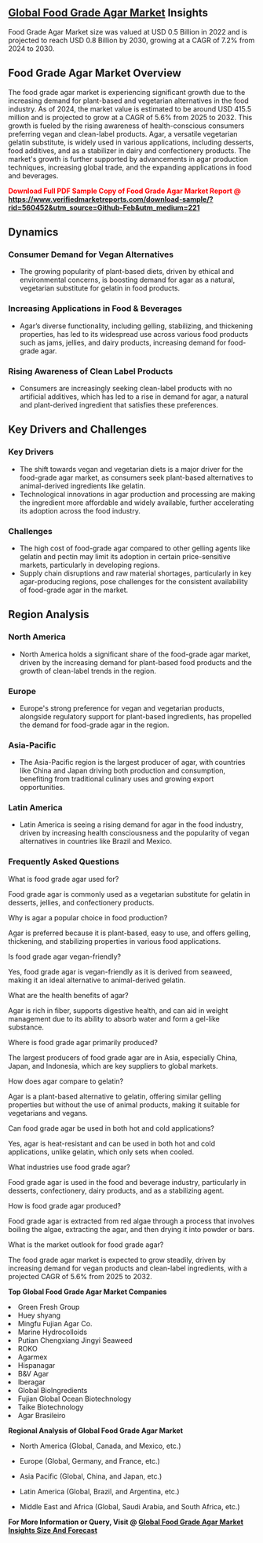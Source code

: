 <h2><a href="https://www.verifiedmarketreports.com/download-sample/?rid=560452&amp;utm_source=Github&amp;utm_medium=221" target="_blank">Global Food Grade Agar Market</a> Insights</h2><p>Food Grade Agar Market size was valued at USD 0.5 Billion in 2022 and is projected to reach USD 0.8 Billion by 2030, growing at a CAGR of 7.2% from 2024 to 2030.</p><p> <h2>Food Grade Agar Market Overview</h2> <p>The food grade agar market is experiencing significant growth due to the increasing demand for plant-based and vegetarian alternatives in the food industry. As of 2024, the market value is estimated to be around USD 415.5 million and is projected to grow at a CAGR of 5.6% from 2025 to 2032. This growth is fueled by the rising awareness of health-conscious consumers preferring vegan and clean-label products. Agar, a versatile vegetarian gelatin substitute, is widely used in various applications, including desserts, food additives, and as a stabilizer in dairy and confectionery products. The market's growth is further supported by advancements in agar production techniques, increasing global trade, and the expanding applications in food and beverages. <p><strong><p><span class=""><span style="color: #ff0000;"><strong>Download Full PDF Sample Copy of Food Grade Agar Market Report</strong> @ </span><a href="https://www.verifiedmarketreports.com/download-sample/?rid=560452&amp;utm_source=Github-Feb&amp;utm_medium=221" target="_blank">https://www.verifiedmarketreports.com/download-sample/?rid=560452&amp;utm_source=Github-Feb&amp;utm_medium=221</a></span></p></strong></p> <h2>Dynamics</h2> <h3>Consumer Demand for Vegan Alternatives</h3> <ul> <li>The growing popularity of plant-based diets, driven by ethical and environmental concerns, is boosting demand for agar as a natural, vegetarian substitute for gelatin in food products.</li> </ul> <h3>Increasing Applications in Food & Beverages</h3> <ul> <li>Agar’s diverse functionality, including gelling, stabilizing, and thickening properties, has led to its widespread use across various food products such as jams, jellies, and dairy products, increasing demand for food-grade agar.</li> </ul> <h3>Rising Awareness of Clean Label Products</h3> <ul> <li>Consumers are increasingly seeking clean-label products with no artificial additives, which has led to a rise in demand for agar, a natural and plant-derived ingredient that satisfies these preferences.</li> </ul> <h2>Key Drivers and Challenges</h2> <h3>Key Drivers</h3> <ul> <li>The shift towards vegan and vegetarian diets is a major driver for the food-grade agar market, as consumers seek plant-based alternatives to animal-derived ingredients like gelatin.</li> <li>Technological innovations in agar production and processing are making the ingredient more affordable and widely available, further accelerating its adoption across the food industry.</li> </ul> <h3>Challenges</h3> <ul> <li>The high cost of food-grade agar compared to other gelling agents like gelatin and pectin may limit its adoption in certain price-sensitive markets, particularly in developing regions.</li> <li>Supply chain disruptions and raw material shortages, particularly in key agar-producing regions, pose challenges for the consistent availability of food-grade agar in the market.</li> </ul> <h2>Region Analysis</h2> <h3>North America</h3> <ul> <li>North America holds a significant share of the food-grade agar market, driven by the increasing demand for plant-based food products and the growth of clean-label trends in the region.</li> </ul> <h3>Europe</h3> <ul> <li>Europe's strong preference for vegan and vegetarian products, alongside regulatory support for plant-based ingredients, has propelled the demand for food-grade agar in the region.</li> </ul> <h3>Asia-Pacific</h3> <ul> <li>The Asia-Pacific region is the largest producer of agar, with countries like China and Japan driving both production and consumption, benefiting from traditional culinary uses and growing export opportunities.</li> </ul> <h3>Latin America</h3> <ul> <li>Latin America is seeing a rising demand for agar in the food industry, driven by increasing health consciousness and the popularity of vegan alternatives in countries like Brazil and Mexico.</li> </ul> <h3>Frequently Asked Questions</h3> <p>What is food grade agar used for?</p> <p>Food grade agar is commonly used as a vegetarian substitute for gelatin in desserts, jellies, and confectionery products.</p> <p>Why is agar a popular choice in food production?</p> <p>Agar is preferred because it is plant-based, easy to use, and offers gelling, thickening, and stabilizing properties in various food applications.</p> <p>Is food grade agar vegan-friendly?</p> <p>Yes, food grade agar is vegan-friendly as it is derived from seaweed, making it an ideal alternative to animal-derived gelatin.</p> <p>What are the health benefits of agar?</p> <p>Agar is rich in fiber, supports digestive health, and can aid in weight management due to its ability to absorb water and form a gel-like substance.</p> <p>Where is food grade agar primarily produced?</p> <p>The largest producers of food grade agar are in Asia, especially China, Japan, and Indonesia, which are key suppliers to global markets.</p> <p>How does agar compare to gelatin?</p> <p>Agar is a plant-based alternative to gelatin, offering similar gelling properties but without the use of animal products, making it suitable for vegetarians and vegans.</p> <p>Can food grade agar be used in both hot and cold applications?</p> <p>Yes, agar is heat-resistant and can be used in both hot and cold applications, unlike gelatin, which only sets when cooled.</p> <p>What industries use food grade agar?</p> <p>Food grade agar is used in the food and beverage industry, particularly in desserts, confectionery, dairy products, and as a stabilizing agent.</p> <p>How is food grade agar produced?</p> <p>Food grade agar is extracted from red algae through a process that involves boiling the algae, extracting the agar, and then drying it into powder or bars.</p> <p>What is the market outlook for food grade agar?</p> <p>The food grade agar market is expected to grow steadily, driven by increasing demand for vegan products and clean-label ingredients, with a projected CAGR of 5.6% from 2025 to 2032.</p> </p><p><strong>Top Global Food Grade Agar Market Companies</strong></p><div data-test-id=""><p><li>Green Fresh Group</li><li> Huey shyang</li><li> Mingfu Fujian Agar Co.</li><li> Marine Hydrocolloids</li><li> Putian Chengxiang Jingyi Seaweed</li><li> ROKO</li><li> Agarmex</li><li> Hispanagar</li><li> B&V Agar</li><li> Iberagar</li><li> Global BioIngredients</li><li> Fujian Global Ocean Biotechnology</li><li> Taike Biotechnology</li><li> Agar Brasileiro</li></p><div><strong>Regional Analysis of&nbsp;Global Food Grade Agar Market</strong></div><ul><li dir="ltr"><p dir="ltr">North America&nbsp;(Global, Canada, and Mexico, etc.)</p></li><li dir="ltr"><p dir="ltr">Europe (Global, Germany, and France, etc.)</p></li><li dir="ltr"><p dir="ltr">Asia Pacific&nbsp;(Global, China, and Japan, etc.)</p></li><li dir="ltr"><p dir="ltr">Latin America&nbsp;(Global, Brazil, and Argentina, etc.)</p></li><li dir="ltr">Middle East and Africa&nbsp;(Global, Saudi Arabia, and South Africa, etc.)</li></ul><p><strong>For More Information or Query, Visit @&nbsp;</strong><strong><a href="https://www.verifiedmarketreports.com/product/food-grade-agar-market/?utm_source=Github&amp;utm_medium=221" target="_blank">Global Food Grade Agar Market Insights Size And Forecast</a></strong></p></div>
